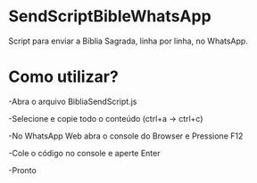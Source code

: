 # SendScriptBibleWhatsApp
Script para enviar a Bíblia Sagrada, linha por linha, no WhatsApp.

# Como utilizar?
-Abra o arquivo BibliaSendScript.js

-Selecione e copie todo o conteúdo (ctrl+a -> ctrl+c)

-No WhatsApp Web abra o console do Browser e Pressione F12

-Cole o código no console e aperte Enter

-Pronto
